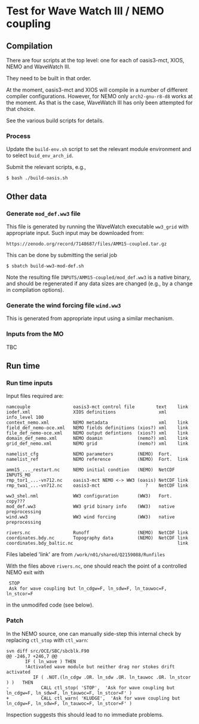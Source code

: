 # Test for Wave Watch III / NEMO coupling

## Compilation

There are four scripts at the top level: one for each of oasis3-mct, XIOS,
NEMO and WaveWatch III.

They need to be built in that order.

At the moment, oasis3-mct and XIOS will compile in a number of different
compiler configurations. However, for NEMO only `arch2-gnu-r8-d8` works
at the moment. As that is the case, WaveWatch III has only been attempted
for that choice.

See the various build scripts for details.

### Process

Update the `build-env.sh` script to set the relevant module environment
and to select `buid_env_arch_id`.

Submit the relevant scripts, e.g.,
```
$ bash ./build-oasis.sh
```

## Other data

### Generate `mod_def.ww3` file

This file is generated by running the WaveWatch executable `ww3_grid` with
appropriate input. Such input may be downloaded from:
```
https://zenodo.org/record/7148687/files/AMM15-coupled.tar.gz
```

This can be done by submitting the serial job
```
$ sbatch build-ww3-mod-def.sh
```
Note the resulting file `INPUTS/AMM15-coupled/mod_def.ww3` is a native
binary, and should be regenerated if any data sizes are changed (e.g.,
by a change in compilation options).

### Generate the wind forcing file `wind.ww3`

This is generated from appropriate input using a similar mechanism.

### Inputs from the MO

TBC

## Run time

### Run time inputs

Input files required are:
```
namcouple                oasis3-mct control file        text    link
iodef.xml                XIOS definitions                xml    info_level 100
context_nemo.xml         NEMO metadata                   xml    link
field_def_nemo-oce.xml   NEMO fields definitions (xios?) xml    link
file_def_nemo-oce.xml    NEMO output defintions  (xios?) xml    link
domain_def_nemo.xml      NEMO doamin             (nemo?) xml    link
grid_def_nemo.xml        NEMO grid               (nemo?) xml    link

namelist_cfg             NEMO parameters         (NEMO)  Fort.
namelist_ref             NEMO reference          (NEMO)  Fort.  link

amm15_..._restart.nc     NEMO initial condtion   (NEMO)  NetCDF INPUTS_MO
rmp_tor1_...-vn712.nc    oasis3-mct NEMO <-> WW3 (oasis) NetCDF link
rmp_twa1_...-vn712.nc    oasis3-mct                 ?    NetCDF link

ww3_shel.nml             WW3 configuration       (WW3)   Fort.  copy???
mod_def.ww3              WW3 grid binary info    (WW3)   native preprocessing
wind.ww3                 WW3 wind forcing        (WW3)   native preprocessing

rivers.nc                Runoff                  (NEMO)  NetCDF link
coordinates.bdy.nc       Topography data         (NEMO)  NetCDF link
coordinates.bdy_baltic.nc                                       link
```
Files labeled 'link' are from `/work/n01/shared/Q2159088/Runfiles`

With the files above `rivers.nc`, one should reach the point of a controlled
NEMO exit with
```
 STOP
 Ask for wave coupling but ln_cdgw=F, ln_sdw=F, ln_tauwoc=F, ln_stcor=F
```
in the unmodifed code (see below).

### Patch

In the NEMO source, one can manually side-step this internal check by
replacing `ctl_stop` with `ctl_warn`:
```
svn diff src/OCE/SBC/sbcblk.F90
@@ -246,7 +246,7 @@
       IF ( ln_wave ) THEN
       !Activated wave module but neither drag nor stokes drift activated
          IF ( .NOT.(ln_cdgw .OR. ln_sdw .OR. ln_tauwoc .OR. ln_stcor ) )   THEN
-            CALL ctl_stop( 'STOP',  'Ask for wave coupling but ln_cdgw=F, ln_sdw=F, ln_tauwoc=F, ln_stcor=F' )
+            CALL ctl_warn( 'KLUDGE',  'Ask for wave coupling but ln_cdgw=F, ln_sdw=F, ln_tauwoc=F, ln_stcor=F' )
```
Inspection suggests this should lead to no immediate problems.
